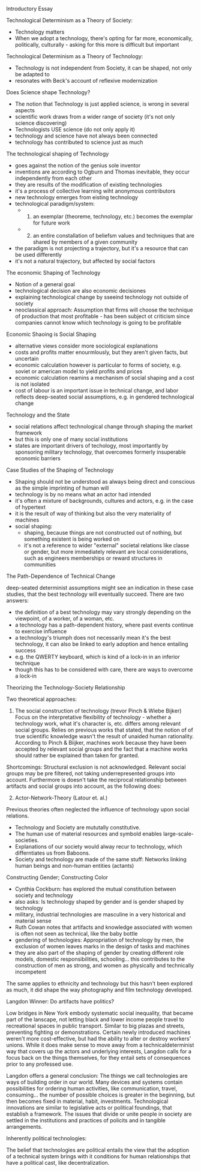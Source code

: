 Introductory Essay


Technological Determinism as a Theory of Society: 
- Technology matters
- When we adopt a technology, there's opting for far more, economically, politically, culturally - asking for this more is difficult but important


Technological Determinism as a Theory of Technology: 
- Technology is not independent from Society, it can be shaped, not only be adapted to 
- resonates with Beck's account of reflexive modernization


Does Science shape Technology?
- The notion that Technology is just applied science, is wrong in several aspects
- scientific work draws from a wider range of society (it's not only science discovering)
- Technologists USE science (do not only apply it)
- technology and science have not always been connected
- technology has contributed to science just as much

The technological shaping of Technology
- goes against the notion of the genius sole inventor
- inventions are according to Ogburn and Thomas inevitable, they occur independently from each other
- they are results of the modification of existing technologies 
- it's a process of collective learning wiht anonymous contributors
- new technology emerges from eisting technology 
- technological paradigm/system:
	- 1. an exemplar (theoreme, technology, etc.) becomes the exemplar for future work 
	- 2. an entire constallation of beliefsm values and techniques that are shared by members of a given community 
- the paradigm is not projecting a trajectory, but it's a resource that can be used differently
- it's not a natural trajectory, but affected by social factors


The economic Shaping of Technology
- Notion of a general goal 
- technological decision are also economic decisiones
- explaining technological change by sseeind technology not outside of society
- neoclassical approach: Assumption that firms will choose the technique of production that most profitable - has been subject ot criticism since companies cannot know which technology is going to be profitable


Economic Shaoing is Social Shaping
- alternative views consider more sociological explanations
- costs and profits matter enourmlously, but they aren't given facts, but uncertain 
- economic calculation however is particular to forms of society, e.g. soviet or american model to yield profits and prices
- economic calculation reamins a mechanism of social shaping and a cost is not isolated
- cost of labour is an important issue in technical change, and labor reflects deep-seated social assumptions, e.g. in gendered technological change


Technology and the State
- social relations affect technological change through shaping the market framework
- but this is only one of many social institutions
- states are important drivers of techology, most importantly by sponsoring military technology, that overcomes formerly insuperable economic barriers


Case Studies of the Shaping of Technology 
- Shaping should not be understood as always being direct and conscious as the simple imprinting of human will
- technology is by no means what an actor had intended
- it's often a mixture of backgrounds, cultures and actors, e.g. in the case of hypertext 
- it is the result of way of thinking but also the very materiality of machines 
- social shaping:
	- shaping, because things are not constructed out of nothing, but something existent is being worked on
	- it's not a reference to wider "external" societal relations like classe or gender, but more immediately relevant are local considerations, such as engineers memberships or reward structures in communities


The Path-Dependence of Technical Change 

deep-seated determinist assumptions might see an indication in these case studies, that the best technology will eventually succeed. There are two answers:
- the definition of a best technology may vary strongly depending on the viewpoint, of a worker, of a woman, etc. 
- a technology has a path-dependent history, where past events continue to exercise influence
- a technology's triumph does not necessarily mean it's the best technology, it can also be linked to early adoption and hence entailing success
- e.g. the QWERTY keyboard, which is kind of a lock-in in an inferior technique
- though this has to be considered with care, there are ways to overcome a lock-in

Theorizing the Technology-Society Relationship

Two theoretical approaches:

1. The social construction of technology (trevor Pinch & Wiebe Bijker)
Focus on the interpretative flexibility of technology - whether a technology work, what it's character is, etc. differs among relevant social groups. Relies on previous works that stated, that the notion of of true scientific knowledge wasn't the result of unaided human rationality.
According to Pinch & Biijker, machines work because they have been accepted by relevant social groups and the fact that  a machine works should rather be explained than taken for granted. 

Shortcomings: Structural exclusion is not acknowledged. Relevant social groups may be pre filtered, not taking underrepresented groups into account. Furthermore is doesn't take the reciprocal relationship between artifacts and social groups into account, as the following does:


2. Actor-Network-Theory (Latour et. al.)

Previous theories often neglected the influence of technology upon social relations. 
- Technology and Society are mututally constitutive. 
- The human use of material resources and symbold enables large-scale-societies. 
- Explanations of our society would alway recur to technology, which differntiates us from Baboons. 
- Society and technology are made of the same stuff: Networks linking human beings and non-human entities (actants)


Constructing Gender; Constructing Color 

- Cynthia Cockburn: has explored the mutual constitution between society and technology
- also asks: Is technology shaped by gender and is gender shaped by technology
- military, industrial technologies are masculine in a very historical and material sense 
- Ruth Cowan notes that artifacts and knowledge associated with women is often not seen as technical, like the baby bottle
- gendering of technologies: Appropriation of technology by men, the exclusion of women leaves marks in the design of tasks and machines
- they are also part of the shaping of gender by creating different role models, domestic responsibilities, schooling... this contributes to the construction of men as strong, and women as physically and technically incompetent 


The same applies to ethnicity and technology but this hasn't been explored as much, it did shape the way photography and film technology developed. 



Langdon Winner: Do artifacts have politics? 

Low bridges in New York embody systematic social inequality, that became part of the lanscape, not letting black and lower income people travel to recreational spaces in public transport. Similar to big plazas and streets, preventing fighting or demonstrations. Certain newly introduced machines weren't more cost-effective, but had the ability to alter or destroy workers' unions. 
While it does make sense to move away from a technicaldeterminist way that covers up the actors and underlying interests, Langdon calls for a focus back on the things themselves, for they entail sets of consequences prior to any professed use. 

Langdon offers a general conclusion: The things we call technologies are ways of building order in our world. Many devices and systems contain possibilities for ordering human activities, like communication, travel, consuming... the number of possible choices is greater in the beginning, but then becomes fixed in material, habit, investments. Technological innovations are similar to legislative acts or political foundings, that establish a framework. The issues that divide or unite people in society are settled in the institutions and practices of policits and in tangible arrangements. 


Inherently political technologies: 

The belief that technologies are political entails the view that the adoption of a technical system brings with it conditions for human relationships that have a political cast, like decentralization. 





































